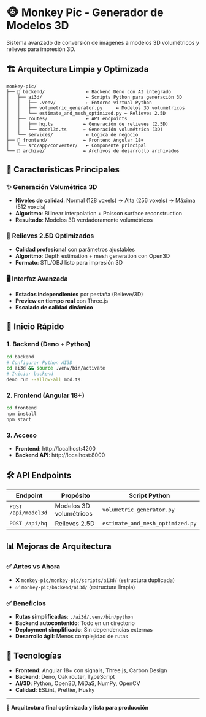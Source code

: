 # 🐵 Monkey Pic - Generador de Modelos 3D

Sistema avanzado de conversión de imágenes a modelos 3D volumétricos y relieves para impresión 3D.

## 🏗️ Arquitectura Limpia y Optimizada

```
monkey-pic/
├── 📁 backend/               ← Backend Deno con AI integrado
│   ├── ai3d/                ← Scripts Python para generación 3D
│   │   ├── .venv/           ← Entorno virtual Python
│   │   ├── volumetric_generator.py     ← Modelos 3D volumétricos
│   │   └── estimate_and_mesh_optimized.py ← Relieves 2.5D
│   ├── routes/              ← API endpoints
│   │   ├── hq.ts           ← Generación de relieves (2.5D)
│   │   └── model3d.ts      ← Generación volumétrica (3D)
│   └── services/            ← Lógica de negocio
├── 📁 frontend/             ← Frontend Angular 18+
│   └── src/app/converter/   ← Componente principal
└── 📁 archive/              ← Archivos de desarrollo archivados
```

## 🎯 Características Principales

### ✨ **Generación Volumétrica 3D**
- **Niveles de calidad**: Normal (128 voxels) → Alta (256 voxels) → Máxima (512 voxels)
- **Algoritmo**: Bilinear interpolation + Poisson surface reconstruction  
- **Resultado**: Modelos 3D verdaderamente volumétricos

### 🔧 **Relieves 2.5D Optimizados**
- **Calidad profesional** con parámetros ajustables
- **Algoritmo**: Depth estimation + mesh generation con Open3D
- **Formato**: STL/OBJ listo para impresión 3D

### 🖥️ **Interfaz Avanzada**
- **Estados independientes** por pestaña (Relieve/3D)
- **Preview en tiempo real** con Three.js
- **Escalado de calidad dinámico**

## 🚀 Inicio Rápido

### 1. **Backend (Deno + Python)**
```bash
cd backend
# Configurar Python AI3D
cd ai3d && source .venv/bin/activate
# Iniciar backend
deno run --allow-all mod.ts
```

### 2. **Frontend (Angular 18+)**
```bash
cd frontend
npm install
npm start
```

### 3. **Acceso**
- **Frontend**: http://localhost:4200
- **Backend API**: http://localhost:8000

## 🛠️ API Endpoints

| Endpoint | Propósito | Script Python |
|----------|-----------|---------------|
| `POST /api/model3d` | Modelos 3D volumétricos | `volumetric_generator.py` |
| `POST /api/hq` | Relieves 2.5D | `estimate_and_mesh_optimized.py` |

## 📊 Mejoras de Arquitectura

### ✅ **Antes vs Ahora**
- ❌ `monkey-pic/monkey-pic/scripts/ai3d/` (estructura duplicada)
- ✅ `monkey-pic/backend/ai3d/` (estructura limpia)

### ✅ **Beneficios**
- **Rutas simplificadas**: `./ai3d/.venv/bin/python`
- **Backend autocontenido**: Todo en un directorio
- **Deployment simplificado**: Sin dependencias externas
- **Desarrollo ágil**: Menos complejidad de rutas

## 🔬 Tecnologías

- **Frontend**: Angular 18+ con signals, Three.js, Carbon Design
- **Backend**: Deno, Oak router, TypeScript
- **AI/3D**: Python, Open3D, MiDaS, NumPy, OpenCV
- **Calidad**: ESLint, Prettier, Husky

---

**🎉 Arquitectura final optimizada y lista para producción**
